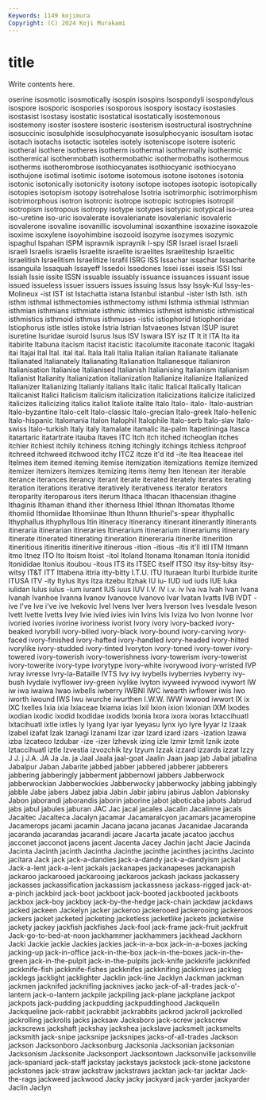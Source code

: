 ```yaml
---
Keywords: 1149 kojimura
Copyright: (C) 2024 Koji Murakami
---
```


# title

Write contents here.



oserine isosmotic isosmotically isospin isospins Isospondyli isospondylous
isospore isosporic isospories isosporous isospory isostacy isostasies isostasist isostasy isostatic
isostatical isostatically isostemonous isostemony isoster isostere isosteric isosterism isostructural isostrychnine
isosuccinic isosulphide isosulphocyanate isosulphocyanic isosultam isotac isotach isotachs isotactic isoteles
isotely isoteniscope isotere isoteric isotheral isothere isotheres isotherm isothermal isothermally
isothermic isothermical isothermobath isothermobathic isothermobaths isothermous isotherms isotherombrose isothiocyanates isothiocyanic
isothiocyano isothujone isotimal isotimic isotome isotomous isotone isotones isotonia isotonic
isotonically isotonicity isotony isotope isotopes isotopic isotopically isotopies isotopism isotopy
isotrehalose Isotria isotrimorphic isotrimorphism isotrimorphous isotron isotronic isotrope isotropic isotropies
isotropil isotropism isotropous isotropy isotype isotypes isotypic isotypical iso-urea iso-uretine
iso-uric isovalerate isovalerianate isovalerianic isovaleric isovalerone isovaline isovanillic isovoluminal isoxanthine
isoxazine isoxazole isoxime isoxylene isoyohimbine isozooid isozyme isozymes isozymic ispaghul
Ispahan ISPM ispravnik ispraynik I-spy ISR Israel israel Israeli israeli
Israelis israelis Israelite israelite israelites Israeliteship Israelitic Israelitish Israelitism Israelitize
Israfil ISRG ISS Issachar issachar Issacharite issanguila Issaquah Issayeff Issedoi
Issedones Issei issei isseis ISSI Issi Issiah Issie issite ISSN
issuable issuably issuance issuances issuant issue issued issueless issuer issuers
issues issuing Issus Issy Issyk-Kul Issy-les-Molineux -ist IST ist Istachatta
istana Istanbul istanbul -ister Isth Isth. isth isthm isthmal isthmectomies
isthmectomy isthmi Isthmia isthmial Isthmian isthmian isthmians isthmiate isthmic isthmics
isthmist isthmistic isthmistical isthmistics isthmoid isthmus isthmuses -istic istiophorid Istiophoridae
Istiophorus istle istles istoke Istria Istrian Istvaeones Istvan ISUP isuret
isuretine Isuridae isuroid Isurus Isus ISV Iswara ISY isz IT
It it ITA Ita ita itabirite Itabuna itacism itacist itacistic
itacolumite itaconate itaconic Itagaki itai Itajai Ital Ital. ital ital.
Itala Itali Italia Italian italian Italianate italianate Italianated Italianately Italianating
Italianation Italianesque italianiron Italianisation Italianise Italianised Italianish Italianising Italianism italianism
Italianist Italianity Italianization italianization Italianize italianize Italianized Italianizer Italianizing Italianly
italians Italic italic Italical Italically Italican Italicanist Italici Italicism italicism
italicization italicizations italicize italicized italicizes italicizing italics italiot Italiote italite
Italo Italo- italo- Italo-austrian Italo-byzantine Italo-celt Italo-classic Italo-grecian Italo-greek Italo-hellenic
Italo-hispanic Italomania Italon Italophil Italophile Italo-serb Italo-slav Italo-swiss Italo-turkish Italy
italy itamalate itamalic ita-palm Itapetininga Itasca itatartaric itatartrate itauba Itaves
ITC Itch itch itched itcheoglan itches itchier itchiest itchily itchiness
itching itchingly itchings itchless itchproof itchreed itchweed itchwood itchy ITCZ
itcze it'd itd -ite Itea Iteaceae itel Itelmes item itemed
iteming itemise itemization itemizations itemize itemized itemizer itemizers itemizes itemizing
items itemy Iten Itenean iter iterable iterance iterances iterancy iterant
iterate iterated iterately iterates iterating iteration iterations iterative iteratively iterativeness
iterator iterators iteroparity iteroparous iters iterum Ithaca Ithacan Ithacensian ithagine
Ithaginis Ithaman ithand ither itherness Ithiel Ithnan Ithomatas Ithome ithomiid
Ithomiidae Ithomiinae Ithun Ithunn Ithuriel's-spear ithyphallic Ithyphallus ithyphyllous Itin itineracy
itinerancy itinerant itinerantly itinerants itineraria itinerarian itineraries Itinerarium itinerarium itinerariums
itinerary itinerate itinerated itinerating itineration itinereraria itinerite itinerition itineritious itineritis
itineritive itinerous -ition -itious -itis it'll itll ITM Itmann itmo
Itnez ITO Ito Itoism Itoist -itol Itoland Itonama Itonaman Itonia
itonidid Itonididae Itonius itoubou -itous ITS its ITSEC itself ITSO
itsy itsy-bitsy itsy-witsy IT&T ITT Ittabena ittria itty-bitty I.T.U. ITU
Ituraean Iturbi Iturbide iturite ITUSA ITV -ity Itylus Itys Itza
itzebu Itzhak IU iu- IUD iud iuds IUE Iuka iulidan
Iulus iulus -ium iurant IUS iuus IUV I.V. IV i.v.
iv Iva iva Ivah Ivan Ivana Ivanah Ivanhoe Ivanna Ivanov
Ivanovce Ivanovo Ivar Ivatan Ivatts IVB IVDT -ive I've Ive
i've ive Ivekovic Ivel Ivens Iver Ivers Iverson Ives Ivesdale
Iveson Ivett Ivette Ivetts Ivey Ivie ivied ivies ivin Ivins
Ivis Iviza Ivo Ivon Ivonne Ivor ivoried ivories ivorine ivoriness
ivorist Ivory ivory ivory-backed ivory-beaked ivorybill ivory-billed ivory-black ivory-bound ivory-carving
ivory-faced ivory-finished ivory-hafted ivory-handled ivory-headed ivory-hilted ivorylike ivory-studded ivory-tinted Ivoryton
ivory-toned ivory-tower ivory-towered ivory-towerish ivory-towerishness ivory-towerism ivory-towerist ivory-towerite ivory-type ivorytype
ivory-white ivorywood ivory-wristed IVP ivray ivresse Ivry-la-Bataille IVTS Ivy ivy
ivybells ivyberries ivyberry ivy-bush Ivydale ivyflower ivy-green ivylike Ivyton ivyweed
ivywood ivywort IW iw iwa iwaiwa Iwao iwbells iwberry IWBNI
IWC iwearth iwflower iwis Iwo iworth iwound IWS Iwu iwurche
iwurthen I.W.W. IWW iwwood iwwort IX ix IXC Ixelles Ixia
ixia Ixiaceae Ixiama ixias Ixil Ixion ixion Ixionian IXM Ixodes
ixodian ixodic ixodid Ixodidae ixodids Ixonia Ixora ixora ixoras Ixtaccihuatl
Ixtacihuatl ixtle ixtles Iy Iyang Iyar iyar Iyeyasu Iynx iyo
Iyre Iyyar Iz Izaak Izabel izafat Izak Izanagi Izanami Izar
izar Izard izard izars -ization Izawa izba Izcateco Izdubar -ize
-izer Izhevsk izing izle Izmir Izmit Iznik izote Iztaccihuatl iztle
Izvestia izvozchik Izy Izyum Izzak izzard izzards izzat Izzy J
J. j J.A. JA Ja Ja. ja Jaal Jaala jaal-goat
Jaalin Jaan jaap jab Jabal jabalina Jabalpur Jaban Jabarite jabbed
jabber jabbered jabberer jabberers jabbering jabberingly jabberment jabbernowl jabbers Jabberwock
jabberwockian Jabberwockies Jabberwocky jabberwocky jabbing jabbingly jabble Jabe jabers Jabez
jabia Jabin Jabir jabiru jabirus Jablon Jablonsky Jabon jaborandi jaborandis
jaborin jaborine jabot jaboticaba jabots Jabrud jabs jabul jabules jaburan
JAC Jac jacal jacales Jacalin Jacalinne jacals Jacaltec Jacalteca Jacalyn
jacamar Jacamaralcyon jacamars jacameropine Jacamerops jacami jacamin Jacana jacana jacanas
Jacanidae Jacaranda jacaranda jacarandas jacarandi jacare Jacarta jacate jacatoo jacchus
jacconet jacconot jacens jacent Jacenta Jacey Jachin jacht Jacie Jacinda
Jacinta Jacinth jacinth Jacintha Jacinthe jacinthe jacinthes jacinths Jacinto jacitara
Jack jack jack-a-dandies jack-a-dandy jack-a-dandyism jackal Jack-a-lent jack-a-lent jackals jackanapes
jackanapeses jackanapish jackaroo jackarooed jackarooing jackaroos jackash jackass jackassery jackasses
jackassification jackassism jackassness jackass-rigged jack-at-a-pinch jackbird jack-boot jackboot jack-booted jackbooted
jackboots jackbox jack-boy jackboy jack-by-the-hedge jack-chain jackdaw jackdaws jacked jackeen
Jackelyn jacker jackeroo jackerooed jackerooing jackeroos jackers jacket jacketed jacketing
jacketless jacketlike jackets jacketwise jackety jackey jackfish jackfishes Jack-fool jack-frame
jack-fruit jackfruit Jack-go-to-bed-at-noon jackhammer jackhammers jackhead Jackhorn Jacki Jackie jackie
Jackies jackies jack-in-a-box jack-in-a-boxes jacking jacking-up jack-in-office jack-in-the-box jack-in-the-boxes jack-in-the-green
jack-in-the-pulpit jack-in-the-pulpits jack-knife jackknife jackknifed jackknife-fish jackknife-fishes jackknifes jackknifing jackknives
jackleg jacklegs jacklight jacklighter Jacklin jack-line Jacklyn Jackman jackman jackmen
jacknifed jacknifing jacknives jacko jack-of-all-trades jack-o'-lantern jack-o-lantern jackpile jackpiling jack-plane
jackplane jackpot jackpots jack-pudding jackpudding jackpuddinghood Jackquelin Jackqueline jack-rabbit jackrabbit
jackrabbits jackrod jackroll jackrolled jackrolling jackrolls jacks jacksaw Jacksboro jack-screw
jackscrew jackscrews jackshaft jackshay jackshea jackslave jacksmelt jacksmelts jacksmith jack-snipe
jacksnipe jacksnipes jacks-of-all-trades Jackson jackson Jacksonboro Jacksonburg Jacksonia Jacksonian jacksonian
Jacksonism Jacksonite Jacksonport Jacksontown Jacksonville jacksonville jack-spaniard jack-staff jackstay jackstays
jackstock jack-stone jackstone jackstones jack-straw jackstraw jackstraws jacktan jack-tar jacktar
Jack-the-rags jackweed jackwood Jacky jacky jackyard jack-yarder jackyarder Jaclin Jaclyn
